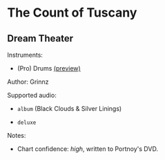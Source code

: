# The Count of Tuscany

## Dream Theater

Instruments:

  * (Pro) Drums [(preview)](http://pages.cs.wisc.edu/~tolly/customs/?title=the-count-of-tuscany&artist=dream-theater)

Author: Grinnz

Supported audio:

  * `album` (Black Clouds & Silver Linings)

  * `deluxe`

Notes:

  * Chart confidence: *high*, written to Portnoy's DVD.

